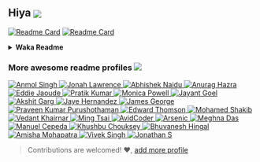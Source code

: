 ## Hiya <img align="center" src="https://media.giphy.com/media/1fhj2FW0661V3Nb2Me/giphy.gif" width="50">

[![Readme Card](https://github-readme-stats.vercel.app/api?username=ming-tsai&show_icons=true&theme=buefy&hide_border=true)](https://github.com/anuraghazra/github-readme-stats)
[![Readme Card](https://github-readme-streak-stats.herokuapp.com/?user=ming-tsai&theme=buefy&hide_border=true)](https://github.com/DenverCoder1/github-readme-streak-stats)


<details><summary><strong>Waka Readme</strong></summary>

<!--START_SECTION:waka-->
![Code Time](http://img.shields.io/badge/Code%20Time-0%20secs-blue)

![Profile Views](http://img.shields.io/badge/Profile%20Views-12-blue)

**🐱 My GitHub Data** 

> 📦 50.2 kB Used in GitHub's Storage 
 > 
> 🏆 239 Contributions in the Year 2024
 > 
> 💼 Opted to Hire
 > 
> 📜 32 Public Repositories 
 > 
> 🔑 6 Private Repositories 
 > 
**I'm a Night 🦉** 

```text
🌞 Morning                653 commits         █░░░░░░░░░░░░░░░░░░░░░░░░   04.39 % 
🌆 Daytime                1449 commits        ██░░░░░░░░░░░░░░░░░░░░░░░   09.75 % 
🌃 Evening                12575 commits       █████████████████████░░░░   84.58 % 
🌙 Night                  190 commits         ░░░░░░░░░░░░░░░░░░░░░░░░░   01.28 % 
```
📅 **I'm Most Productive on Sunday** 

```text
Monday                   1952 commits        ███░░░░░░░░░░░░░░░░░░░░░░   13.13 % 
Tuesday                  1947 commits        ███░░░░░░░░░░░░░░░░░░░░░░   13.10 % 
Wednesday                1919 commits        ███░░░░░░░░░░░░░░░░░░░░░░   12.91 % 
Thursday                 2097 commits        ████░░░░░░░░░░░░░░░░░░░░░   14.11 % 
Friday                   2186 commits        ████░░░░░░░░░░░░░░░░░░░░░   14.70 % 
Saturday                 2064 commits        ███░░░░░░░░░░░░░░░░░░░░░░   13.88 % 
Sunday                   2702 commits        █████░░░░░░░░░░░░░░░░░░░░   18.17 % 
```


📊 **This Week I Spent My Time On** 

```text
🕑︎ Time Zone: America/La_Paz

💬 Programming Languages: 
No Activity Tracked This Week

🔥 Editors: 
No Activity Tracked This Week
```

**I Mostly Code in TypeScript** 

```text
C#                       8 repos             ███████░░░░░░░░░░░░░░░░░░   26.67 % 
Vue                      4 repos             ███░░░░░░░░░░░░░░░░░░░░░░   13.33 % 
CSS                      1 repo              █░░░░░░░░░░░░░░░░░░░░░░░░   03.33 % 
HTML                     1 repo              █░░░░░░░░░░░░░░░░░░░░░░░░   03.33 % 
Assembly                 1 repo              █░░░░░░░░░░░░░░░░░░░░░░░░   03.33 % 
```



**Timeline**

![Lines of Code chart](https://raw.githubusercontent.com/ming-tsai/ming-tsai/master/assets/bar_graph.png)


 Last Updated on 28/07/2024 00:47:04 UTC
<!--END_SECTION:waka-->

</details>

### More awesome readme profiles <img align="top" src="https://media.giphy.com/media/1ZDCwrqow6vioQX4Yi/giphy.gif" width="30">
<!--awesome-profiles:start-->
<a href="https://github.com/anmol098">
    <img src="https://avatars.githubusercontent.com/u/15426564?u=5b0a7a4764c8aa9f554cb3dea4a3eae2b7b6a8ec&v=4" alt="Anmol Singh" width="60px" height="60px">
</a>
<a href="https://github.com/DenverCoder1">
    <img src="https://avatars.githubusercontent.com/u/20955511?u=5bbdbfe0199b05d6ca913fb799236c8beedcd192&v=4" alt="Jonah Lawrence" width="60px" height="60px">
</a>
<a href="https://github.com/abhisheknaiidu">
    <img src="https://avatars.githubusercontent.com/u/55599878?u=31aa4c938c2478e2c2da657c48fdbd49d4324dec&v=4" alt="Abhishek Naidu" width="60px" height="60px">
</a>
<a href="https://github.com/anuraghazra">
    <img src="https://avatars.githubusercontent.com/u/35374649?u=3125539259bebd2d8af05462a37f22a4fba763e4&v=4" alt="Anurag Hazra" width="60px" height="60px">
</a>
<a href="https://github.com/eddiejaoude">
    <img src="https://avatars.githubusercontent.com/u/624760?u=745ab278247f5babf08c1bcae7db3284be830a21&v=4" alt="Eddie Jaoude" width="60px" height="60px">
</a>
<a href="https://github.com/pr2tik1">
    <img src="https://avatars.githubusercontent.com/u/34391513?u=f7c75bb368ee1cb58c2821753a623013a66a3ef8&v=4" alt="Pratik Kumar" width="60px" height="60px">
</a>
<a href="https://github.com/M0nica">
    <img src="https://avatars.githubusercontent.com/u/6998954?u=78ef436473b15f90ae2a50e64883ebf39c0c1b1d&v=4" alt="Monica Powell" width="60px" height="60px">
</a>
<a href="https://github.com/JayantGoel001">
    <img src="https://avatars.githubusercontent.com/u/54479676?u=52c05b3b0c1ec7fea0a4520334e5d93e9b02e22e&v=4" alt="Jayant Goel" width="60px" height="60px">
</a>
<a href="https://github.com/gargakshit">
    <img src="https://avatars.githubusercontent.com/u/15605299?u=e424225b7795e522558a7812dd71443c4e6f3667&v=4" alt="Akshit Garg" width="60px" height="60px">
</a>
<a href="https://github.com/jayehernandez">
    <img src="https://avatars.githubusercontent.com/u/13959651?u=7c7e8c32a1b6c838daca2b689376539288a8572a&v=4" alt="Jaye Hernandez" width="60px" height="60px">
</a>
<a href="https://github.com/jamesgeorge007">
    <img src="https://avatars.githubusercontent.com/u/25279263?u=4b3389d9cd2e2aa0eab21899cb7e5746a4889e31&v=4" alt="James George" width="60px" height="60px">
</a>
<a href="https://github.com/praveenscience">
    <img src="https://avatars.githubusercontent.com/u/1830380?u=23ab8a7dce9a437c9c763bf3fa5deb7aba1e64c5&v=4" alt="Praveen Kumar Purushothaman" width="60px" height="60px">
</a>
<a href="https://github.com/ethomson">
    <img src="https://avatars.githubusercontent.com/u/1130014?u=fba98e9b0c56df115175b294898cf38f108c3f4f&v=4" alt="Edward Thomson" width="60px" height="60px">
</a>
<a href="https://github.com/Mo-Shakib">
    <img src="https://avatars.githubusercontent.com/u/50780268?u=78855d78eb20c1a7134b20ee86abbebd06065788&v=4" alt="Mohamed Shakib" width="60px" height="60px">
</a>
<a href="https://github.com/VedantKhairnar">
    <img src="https://avatars.githubusercontent.com/u/42309779?u=0756e1c5b65c5e40ec0a4120081a56e97611f460&v=4" alt="Vedant Khairnar" width="60px" height="60px">
</a>
<a href="https://github.com/ming-tsai">
    <img src="https://avatars.githubusercontent.com/u/37890026?u=43559caf43dedba5fb5df816788153b4d2e00f7f&v=4" alt="Ming Tsai" width="60px" height="60px">
</a>
<a href="https://github.com/AvidCoder101">
    <img src="https://avatars.githubusercontent.com/u/70807684?u=ed829f7a150655e54c9dd44557123507a5363f1b&v=4" alt="AvidCoder" width="60px" height="60px">
</a>
<a href="https://github.com/Arsenic-ATG">
    <img src="https://avatars.githubusercontent.com/u/54987647?u=ba8199750601f23e24e03d35714fdb97dbbdbf03&v=4" alt="Arsenic" width="60px" height="60px">
</a>
<a href="https://github.com/Meghna-DAS">
    <img src="https://avatars.githubusercontent.com/u/55181652?u=5a98470282e26e8610d9551dfd6e2122a336a79f&v=4" alt="Meghna Das" width="60px" height="60px">
</a>
<a href="https://github.com/mecm1993">
    <img src="https://avatars.githubusercontent.com/u/8043309?v=4" alt="Manuel Cepeda" width="60px" height="60px">
</a>
<a href="https://github.com/ChoukseyKhushbu">
    <img src="https://avatars.githubusercontent.com/u/48558044?u=e5b8301423907004b7b020fccd5cf284eb78fa59&v=4" alt="Khushbu Chouksey" width="60px" height="60px">
</a>
<a href="https://github.com/BhuvaneshHingal">
    <img src="https://avatars.githubusercontent.com/u/58567847?u=a326a2c8d5dcd311130910db488f7732d24caf25&v=4" alt="Bhuvanesh Hingal" width="60px" height="60px">
</a>
<a href="https://github.com/Amisha-Mohapatra">
    <img src="https://avatars.githubusercontent.com/u/68538660?u=35b3e3a15aa2903462e37a1be3c0f47adbea101d&v=4" alt="Amisha Mohapatra" width="60px" height="60px">
</a>
<a href="https://github.com/vivmost">
    <img src="https://avatars.githubusercontent.com/u/58110469?u=c1ea80d369577542525da58c9e2715e8dc42adef&v=4" alt="Vivek Singh" width="60px" height="60px">
</a>
<a href="https://github.com/TGTGamer">
    <img src="https://avatars.githubusercontent.com/u/11413796?v=4" alt="Jonathan S" width="60px" height="60px">
</a>

<!--awesome-profiles:end-->
<br />

> Contributions are welcomed! ❤, [add more profile](https://github.com/ming-tsai/ming-tsai/edit/master/src/data/users.ts)
